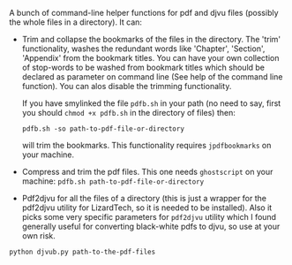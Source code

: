 
A bunch of command-line helper functions for pdf and djvu files (possibly the whole files in a directory). It can:

+ Trim and collapse the bookmarks of the files in the directory. 
  The 'trim' functionality, washes the redundant words like 'Chapter', 'Section', 'Appendix' from the bookmark titles. You can have your own collection of stop-words to be washed from bookmark titles which should be declared as parameter on command line (See help of the command line function). You can alos disable the trimming functionality.

   If you have smylinked the file `pdfb.sh` in your path (no need to say, first you should `chmod +x pdfb.sh` in the directory of files) then:

   `pdfb.sh -so path-to-pdf-file-or-directory`
   
   will trim the bookmarks. This functionality requires `jpdfbookmarks` on your machine.

+ Compress and trim the pdf files. This one needs `ghostscript` on your machine:
`pdfb.sh path-to-pdf-file-or-directory`

+ Pdf2djvu for all the files of a directory (this is just a wrapper for the pdf2djvu utility for LizardTech, so it is needed to be installed). Also it picks some very specific parameters for `pdf2djvu` utility which I found generally useful for converting black-white pdfs to djvu, so use at your own risk.

`python djvub.py path-to-the-pdf-files`

